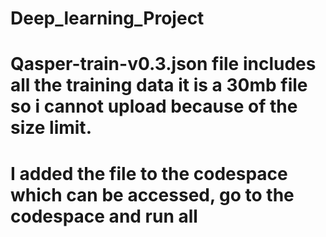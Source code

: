 # Deep_learning_Project


# Qasper-train-v0.3.json file includes all the training data it is a 30mb file so i cannot upload because of the size limit.
# I added the file to the codespace which can be accessed, go to the codespace and run all
